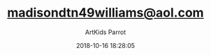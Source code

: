 ---
index: 5087
title: "madisondtn49williams@aol.com"
subtitle: ""
author: "ArtKids Parrot"
date: "2018-10-16 18:28:05"
excerpt: ""
content: "madisondtn49williams@aol.com
Madison Williams"
status: "published"
comment_status: "closed"
modified: "2018-10-16 18:28:05"
type: "flamingo_contact"
comment_count: 0
categories: []
tags: []
---